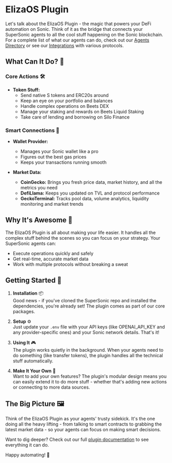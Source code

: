 # ElizaOS Plugin

Let's talk about the ElizaOS Plugin - the magic that powers your DeFi automation on Sonic. Think of it as the bridge that connects your SuperSonic agents to all the cool stuff happening on the Sonic blockchain. For a complete list of what our agents can do, check out our [Agents Directory](./agents.md) or see our [Integrations](./integrations.md) with various protocols.

## What Can It Do? 🎯

### Core Actions 🛠️
- **Token Stuff:**
  - Send native S tokens and ERC20s around
  - Keep an eye on your portfolio and balances
  - Handle complex operations on Beets DEX
  - Manage your staking and rewards on Beets Liquid Staking
  - Take care of lending and borrowing on Silo Finance

### Smart Connections 🔌
- **Wallet Provider:**
  - Manages your Sonic wallet like a pro
  - Figures out the best gas prices
  - Keeps your transactions running smooth

- **Market Data:**
  - **CoinGecko:** Brings you fresh price data, market history, and all the metrics you need
  - **DefiLlama:** Keeps you updated on TVL and protocol performance
  - **GeckoTerminal:** Tracks pool data, volume analytics, liquidity monitoring and market trends

## Why It's Awesome 🌟

The ElizaOS Plugin is all about making your life easier. It handles all the complex stuff behind the scenes so you can focus on your strategy. Your SuperSonic agents can:
- Execute operations quickly and safely
- Get real-time, accurate market data
- Work with multiple protocols without breaking a sweat

## Getting Started 🚀

1. **Installation** 📦  
   Good news - if you've cloned the SuperSonic repo and installed the dependencies, you're already set! The plugin comes as part of our core packages.

2. **Setup** ⚙️  
   Just update your `.env` file with your API keys (like OPENAI_API_KEY and any provider-specific ones) and your Sonic network details. That's it!

3. **Using It** 🎮  
   The plugin works quietly in the background. When your agents need to do something (like transfer tokens), the plugin handles all the technical stuff automatically.

4. **Make It Your Own** 🎨  
   Want to add your own features? The plugin's modular design means you can easily extend it to do more stuff - whether that's adding new actions or connecting to more data sources.

## The Big Picture 🖼️

Think of the ElizaOS Plugin as your agents' trusty sidekick. It's the one doing all the heavy lifting - from talking to smart contracts to grabbing the latest market data - so your agents can focus on making smart decisions.

Want to dig deeper? Check out our full [plugin documentation](./plugin.md) to see everything it can do.

Happy automating! 🚀
